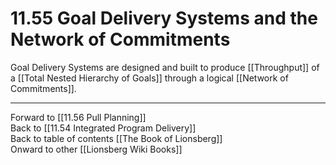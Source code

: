 # 11.55 Goal Delivery Systems and the Network of Commitments

Goal Delivery Systems are designed and built to produce [[Throughput]] of a [[Total Nested Hierarchy of Goals]] through a logical [[Network of Commitments]].  

___

Forward to [[11.56 Pull Planning]]  
Back to [[11.54 Integrated Program Delivery]]  
Back to table of contents [[The Book of Lionsberg]]  
Onward to other [[Lionsberg Wiki Books]]  
